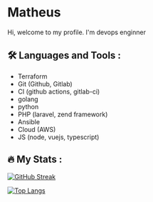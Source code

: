# Matheus

Hi, welcome to my profile. I'm devops enginner

## :hammer_and_wrench: Languages and Tools :

* Terraform
* Git (Github, Gitlab)
* CI (github actions, gitlab-ci)
* golang
* python
* PHP (laravel, zend framework)
* Ansible
* Cloud (AWS)
* JS (node, vuejs, typescript)

## :fire: My Stats :

[![GitHub Streak](http://github-readme-streak-stats.herokuapp.com?user=oobattousai&theme=dark&background=000000)](https://git.io/streak-stats)

[![Top Langs](https://github-readme-stats.vercel.app/api/top-langs/?username=oobattousai&layout=compact&theme=vision-friendly-dark)](https://github.com/anuraghazra/github-readme-stats)
